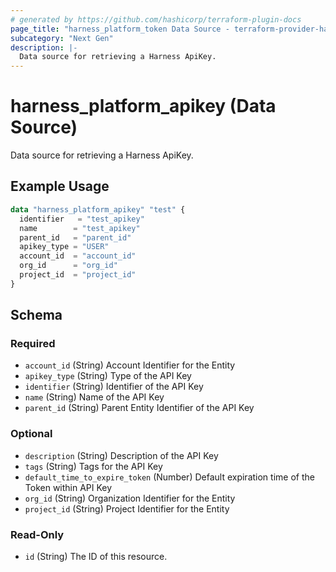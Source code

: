 ```yaml
---
# generated by https://github.com/hashicorp/terraform-plugin-docs
page_title: "harness_platform_token Data Source - terraform-provider-harness"
subcategory: "Next Gen"
description: |-
  Data source for retrieving a Harness ApiKey.
---
```


# harness_platform_apikey (Data Source)

Data source for retrieving a Harness ApiKey.

## Example Usage

```terraform
data "harness_platform_apikey" "test" {
  identifier   = "test_apikey"
  name        = "test_apikey"
  parent_id   = "parent_id"
  apikey_type = "USER"
  account_id  = "account_id"
  org_id      = "org_id"
  project_id  = "project_id"
}
```

<!-- schema generated by tfplugindocs -->
## Schema

### Required

- `account_id` (String) Account Identifier for the Entity
- `apikey_type` (String) Type of the API Key
- `identifier` (String) Identifier of the API Key
- `name` (String) Name of the API Key
- `parent_id` (String) Parent Entity Identifier of the API Key

### Optional

- `description` (String) Description of the API Key
- `tags` (String) Tags for the API Key
- `default_time_to_expire_token` (Number) Default expiration time of the Token within API Key
- `org_id` (String) Organization Identifier for the Entity
- `project_id` (String) Project Identifier for the Entity

### Read-Only

- `id` (String) The ID of this resource.
